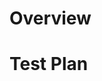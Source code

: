# Overview

<!-- Thank you for sending the PR! We appreciate you spending the time to work on these changes. -->
<!-- Help us understand your motivation by explaining why you decided to make this change -->

# Test Plan

<!-- Write your test plan here. If you changed any code, please provide us with clear instructions on how you verified your changes work. Bonus points for screenshots and videos! -->

<!-- NOTES ON CUSTOMIZATIONS: The goal of this library is to achieve a native look and feeling. At the current state we're not looking into increasing the customization options. If you're exposing new customizations options, please let us know in details WHY you think they're needed. Thanks! -->
